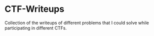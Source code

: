 # CTF-Writeups

Collection of the writeups of different problems that I could solve while participating in different CTFs.
